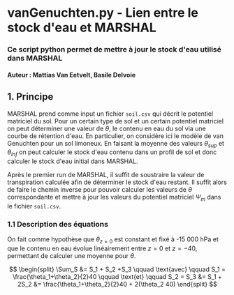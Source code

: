 # vanGenuchten.py - Lien entre le stock d'eau et MARSHAL

### Ce script python permet de mettre à jour le stock d'eau utilisé dans MARSHAL

#### Auteur : Mattias Van Eetvelt, Basile Delvoie

## 1. Principe 
MARSHAL prend comme input un fichier `soil.csv` qui décrit le potentiel matriciel du sol. Pour un certain type de sol et un certain potentiel matriciel on peut déterminer une valeur de $\theta$, le contenu en eau du sol via une courbe de rétention d'eau. En particulier, on considère ici le modèle de van Genuchten pour un sol limoneux. En faisant la moyenne des valeurs $\theta_{sup}$ et $\theta_{inf}$ on peut calculer le stock d'eau contenu dans un profil de sol et donc calculer le stock d'eau initial dans MARSHAL. 

Après le premier run de MARSHAL, il suffit de soustraire la valeur de transpiration calculée afin de déterminer le stock d'eau restant. Il suffit alors de faire le chemin inverse pour pouvoir calculer les valeurs de $\theta$ correspondante et mettre à jour les valeurs du potentiel matriciel $\Psi_m$ dans le fichier `soil.csv`.

### 1.1 Description des équations
On fait comme hypothèse que $\theta_{z=0}$ est constant et fixé à -15 000 hPa et que le contenu en eau évolue linéairement entre $z=0$ et $z=-40$, permettant de calculer une moyenne pour $\theta$. 

$$
\begin{split}
\Sum_S &= S_1 + S_2 +S_3 \qquad \text{avec} \qquad S_1 = \frac{\theta_1+\theta_2}{2}40 \qquad \text{et} \qquad S_2 = S_3
&= S_1 + 2S_2
&= \frac{\theta_1+\theta_2}{2}40 + 2(\theta_2 40)
\end{split}
$$

